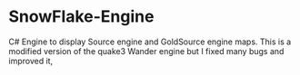 # SnowFlake-Engine
C# Engine to display Source engine and GoldSource engine maps.
This is a modified version of the quake3 Wander engine but I fixed many bugs and improved it,
